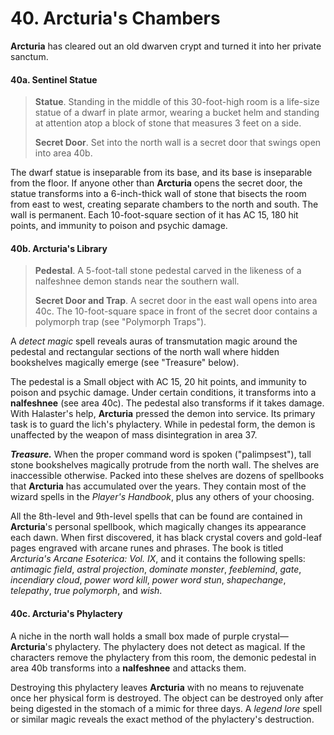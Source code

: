 # 40. Arcturia's Chambers

**Arcturia** has cleared out an old dwarven crypt and turned it into her private sanctum.

#### 40a. Sentinel Statue

>**Statue**. Standing in the middle of this 30-foot-high room is a life-size statue of a dwarf in plate armor, wearing a bucket helm and standing at attention atop a block of stone that measures 3 feet on a side.
>
>**Secret Door**. Set into the north wall is a secret door that swings open into area 40b.
>

The dwarf statue is inseparable from its base, and its base is inseparable from the floor. If anyone other than **Arcturia** opens the secret door, the statue transforms into a 6-inch-thick wall of stone that bisects the room from east to west, creating separate chambers to the north and south. The wall is permanent. Each 10-foot-square section of it has AC 15, 180 hit points, and immunity to poison and psychic damage.

#### 40b. Arcturia's Library

>**Pedestal**. A 5-foot-tall stone pedestal carved in the likeness of a nalfeshnee demon stands near the southern wall.
>
>**Secret Door and Trap**. A secret door in the east wall opens into area 40c. The 10-foot-square space in front of the secret door contains a polymorph trap (see "Polymorph Traps").
>

A *detect magic* spell reveals auras of transmutation magic around the pedestal and rectangular sections of the north wall where hidden bookshelves magically emerge (see "Treasure" below).

The pedestal is a Small object with AC 15, 20 hit points, and immunity to poison and psychic damage. Under certain conditions, it transforms into a **nalfeshnee** (see area 40c). The pedestal also transforms if it takes damage. With Halaster's help, **Arcturia** pressed the demon into service. Its primary task is to guard the lich's phylactery. While in pedestal form, the demon is unaffected by the weapon of mass disintegration in area 37.

***Treasure.*** When the proper command word is spoken ("palimpsest"), tall stone bookshelves magically protrude from the north wall. The shelves are inaccessible otherwise. Packed into these shelves are dozens of spellbooks that **Arcturia** has accumulated over the years. They contain most of the wizard spells in the *Player's Handbook*, plus any others of your choosing.

All the 8th-level and 9th-level spells that can be found are contained in **Arcturia**'s personal spellbook, which magically changes its appearance each dawn. When first discovered, it has black crystal covers and gold-leaf pages engraved with arcane runes and phrases. The book is titled *Arcturia's Arcane Esoterica: Vol. IX*, and it contains the following spells: *antimagic field*, *astral projection*, *dominate monster*, *feeblemind*, *gate*, *incendiary cloud*, *power word kill*, *power word stun*, *shapechange*, *telepathy*, *true polymorph*, and *wish*.

#### 40c. Arcturia's Phylactery

A niche in the north wall holds a small box made of purple crystal—**Arcturia**'s phylactery. The phylactery does not detect as magical. If the characters remove the phylactery from this room, the demonic pedestal in area 40b transforms into a **nalfeshnee** and attacks them.

Destroying this phylactery leaves **Arcturia** with no means to rejuvenate once her physical form is destroyed. The object can be destroyed only after being digested in the stomach of a mimic for three days. A *legend lore* spell or similar magic reveals the exact method of the phylactery's destruction.